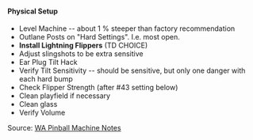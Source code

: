 #### Physical Setup
-   Level Machine -- about 1 % steeper than factory recommendation
-   Outlane Posts on "Hard Settings". I.e. most open.
-   **Install Lightning Flippers** (TD CHOICE)
-   Adjust slingshots to be extra sensitive
-   Ear Plug Tilt Hack
-   Verify Tilt Sensitivity -- should be sensitive, but only one danger with each hard bump
-   Check Flipper Strength (after #43 setting below)
-   Clean playfield if necessary
-   Clean glass
-   Verify Volume

Source: [WA Pinball Machine Notes](http://wapinball.net/setups/)
